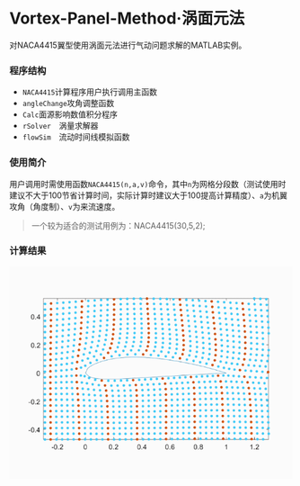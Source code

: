 # Vortex-Panel-Method·涡面元法

对NACA4415翼型使用涡面元法进行气动问题求解的MATLAB实例。

### 程序结构

- `NACA4415`计算程序用户执行调用主函数
- `angleChange`攻角调整函数
- `Calc`面源影响数值积分程序
- `rSolver	`涡量求解器
- `flowSim	`流动时间线模拟函数

### 使用简介

用户调用时需使用函数`NACA4415(n,a,v)`命令，其中`n`为网格分段数（测试使用时建议不大于100节省计算时间，实际计算时建议大于100提高计算精度）、`a`为机翼攻角（角度制）、`v`为来流速度。

> 一个较为适合的测试用例为：NACA4415(30,5,2);

### 计算结果
![1](figure/untitled1.gif)
